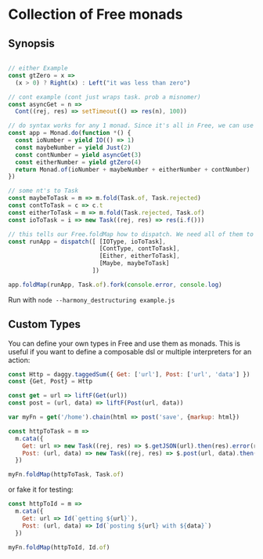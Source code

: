 # Collection of Free monads

## Synopsis

```js

// either Example
const gtZero = x =>
  (x > 0) ? Right(x) : Left("it was less than zero")

// cont example (cont just wraps task. prob a misnomer)
const asyncGet = n =>
  Cont((rej, res) => setTimeout(() => res(n), 100))

// do syntax works for any 1 monad. Since it's all in Free, we can use multiple
const app = Monad.do(function *() {
  const ioNumber = yield IO(() => 1)
  const maybeNumber = yield Just(2)
  const contNumber = yield asyncGet(3)
  const eitherNumber = yield gtZero(4)
  return Monad.of(ioNumber + maybeNumber + eitherNumber + contNumber)
})

// some nt's to Task
const maybeToTask = m => m.fold(Task.of, Task.rejected)
const contToTask = c => c.t
const eitherToTask = m => m.fold(Task.rejected, Task.of)
const ioToTask = i => new Task((rej, res) => res(i.f()))

// this tells our Free.foldMap how to dispatch. We need all of them to turn into a target monad (in this case Task)
const runApp = dispatch([ [IOType, ioToTask],
                          [ContType, contToTask],
                          [Either, eitherToTask],
                          [Maybe, maybeToTask]
                        ])

app.foldMap(runApp, Task.of).fork(console.error, console.log)
```

Run with `node --harmony_destructuring example.js`



## Custom Types

You can define your own types in Free and use them as monads.
This is useful if you want to define a composable dsl or multiple interpreters for an action:

```js
const Http = daggy.taggedSum({ Get: ['url'], Post: ['url', 'data'] })
const {Get, Post} = Http

const get = url => liftF(Get(url))
const post = (url, data) => liftF(Post(url, data))

var myFn = get('/home').chain(html => post('save', {markup: html})

const httpToTask = m =>
  m.cata({
    Get: url => new Task((rej, res) => $.getJSON(url).then(res).error(rej),
    Post: (url, data) => new Task((rej, res) => $.post(url, data).then(res).error(rej))
  })

myFn.foldMap(httpToTask, Task.of)
```

or fake it for testing:

```js
const httpToId = m =>
  m.cata({
    Get: url => Id(`getting ${url}`),
    Post: (url, data) => Id(`posting ${url} with ${data}`)
  })

myFn.foldMap(httpToId, Id.of)
```




